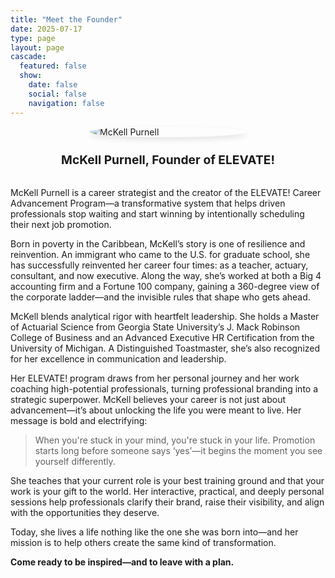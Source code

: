 ```yaml
---
title: "Meet the Founder"
date: 2025-07-17
type: page
layout: page
cascade:
  featured: false
  show:
    date: false
    social: false
    navigation: false
---
```



<img src="/media/founder-headshot.jpg" alt="McKell Purnell" style="max-width: 250px; border-radius: 100%; display: block; margin: 0 auto 1.5rem auto; box-shadow: 0 4px 10px rgba(0, 0, 0, 0.1);">

<span style="display: block; text-align: center; font-size: 1.2rem; font-weight: bold; margin-bottom: 2rem;">McKell Purnell, Founder of ELEVATE!</span>

McKell Purnell is a career strategist and the creator of the ELEVATE! Career Advancement Program—a transformative system that helps driven professionals stop waiting and start winning by intentionally scheduling their next job promotion.

Born in poverty in the Caribbean, McKell’s story is one of resilience and reinvention. An immigrant who came to the U.S. for graduate school, she has successfully reinvented her career four times: as a teacher, actuary, consultant, and now executive. Along the way, she’s worked at both a Big 4 accounting firm and a Fortune 100 company, gaining a 360-degree view of the corporate ladder—and the invisible rules that shape who gets ahead.

McKell blends analytical rigor with heartfelt leadership. She holds a Master of Actuarial Science from Georgia State University’s J. Mack Robinson College of Business and an Advanced Executive HR Certification from the University of Michigan. A Distinguished Toastmaster, she’s also recognized for her excellence in communication and leadership.

Her ELEVATE! program draws from her personal journey and her work coaching high-potential professionals, turning professional branding into a strategic superpower. McKell believes your career is not just about advancement—it’s about unlocking the life you were meant to live. Her message is bold and electrifying:

> When you're stuck in your mind, you're stuck in your life. Promotion starts long before someone says ‘yes’—it begins the moment you see yourself differently.

She teaches that your current role is your best training ground and that your work is your gift to the world. Her interactive, practical, and deeply personal sessions help professionals clarify their brand, raise their visibility, and align with the opportunities they deserve.

Today, she lives a life nothing like the one she was born into—and her mission is to help others create the same kind of transformation.

**Come ready to be inspired—and to leave with a plan.**
